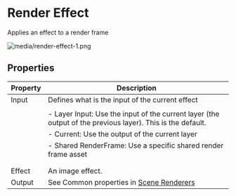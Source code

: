 # Render Effect

Applies an effect to a render frame 

![media/render-effect-1.png](media/render-effect-1.png) 

## Properties

| Property | Description                                                                                                |
| -------- | ---------------------------------------------------------------------------------------------------------- |
| Input    | Defines what is the input of the current effect                                                            |
|          |                                                                                                            |
|          | - Layer Input: Use the input of the current layer (the output of the previous layer). This is the default. |
|          | - Current: Use the output of the current layer                                                             |
|          | - Shared RenderFrame: Use a specific shared render frame asset                                             |
|          |                                                                                                            |
|          |                                                                                                            |
| Effect   | An image effect.                                                                                           |
| Output   | See Common properties in [Scene Renderers](index.md)                                                       |


